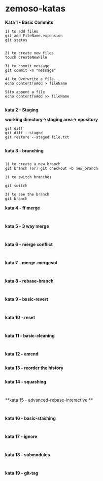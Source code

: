 # zemoso-katas
**Kata 1 - Basic Commits**
```
1) to add files
git add FileName.extension
git status


2) to create new files
touch CreateNewFile

3) to commit message
git commit -m "message"

4) to Overwrite a file
echo contentToAdd > fileName

5)to append a file
echo contentToAdd >> fileName


```

**kata 2 - Staging**

**working directory->staging area-> epository**
```
git diff
git diff --staged
git restore --staged file.txt


```

**kata 3 - branching**
```

1) to create a new branch
git branch (or) git checkout -b new_branch

2) to switch branches

git switch

3) to see the branch  
git branch

```




**kata 4 - ff merge**
```


```




**kata 5 - 3 way merge**
```


```




**kata 6 - merge conflict**
```


```

**kata 7 - merge-mergesot**
```


```
**kata 8 - rebase-branch**
```


```
**kata 9 - basic-revert**
```


```
**kata 10 - reset**
```


```
**kata 11 - basic-cleaning**
```


```
**kata 12 - amend**
```

```
**kata 13 - reorder the history**
```

```
**kata 14 - squashing**
```


```
**kata 15 - advanced-rebase-interactive **
```


```
**kata 16 - basic-stashing**
```


```
**kata 17 - ignore**
```


```
**kata 18 - submodules**
```


```
**kata 19 - git-tag**
```


```

